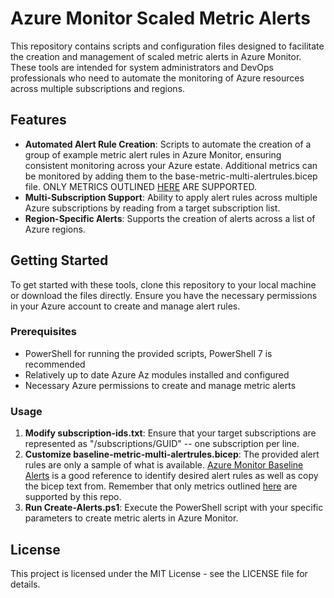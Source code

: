 # Azure Monitor Scaled Metric Alerts

This repository contains scripts and configuration files designed to facilitate the creation and management of scaled metric alerts in Azure Monitor. These tools are intended for system administrators and DevOps professionals who need to automate the monitoring of Azure resources across multiple subscriptions and regions.

## Features

- **Automated Alert Rule Creation**: Scripts to automate the creation of a group of example metric alert rules in Azure Monitor, ensuring consistent monitoring across your Azure estate. Additional metrics can be monitored by adding them to the base-metric-multi-alertrules.bicep file. ONLY METRICS OUTLINED [HERE](https://learn.microsoft.com/en-us/azure/azure-monitor/alerts/alerts-types#monitor-multiple-resources-with-one-alert-rule) ARE SUPPORTED.
- **Multi-Subscription Support**: Ability to apply alert rules across multiple Azure subscriptions by reading from a target subscription list.
- **Region-Specific Alerts**: Supports the creation of alerts across a list of Azure regions.

## Getting Started

To get started with these tools, clone this repository to your local machine or download the files directly. Ensure you have the necessary permissions in your Azure account to create and manage alert rules.

### Prerequisites

- PowerShell for running the provided scripts, PowerShell 7 is recommended
- Relatively up to date Azure Az modules installed and configured
- Necessary Azure permissions to create and manage metric alerts

### Usage

1. **Modify subscription-ids.txt**: Ensure that your target subscriptions are represented as "/subscriptions/GUID" -- one subscription per line.
2. **Customize baseline-metric-multi-alertrules.bicep**: The provided alert rules are only a sample of what is available. [Azure Monitor Baseline Alerts](https://aka.ms/amba) is a good reference to identify desired alert rules as well as copy the bicep text from. Remember that only metrics outlined [here](https://learn.microsoft.com/en-us/azure/azure-monitor/alerts/alerts-types#monitor-multiple-resources-with-one-alert-rule) are supported by this repo.
3. **Run Create-Alerts.ps1**: Execute the PowerShell script with your specific parameters to create metric alerts in Azure Monitor.

## License

This project is licensed under the MIT License - see the LICENSE file for details.